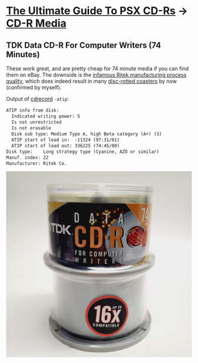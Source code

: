 # [The Ultimate Guide To PSX CD-Rs](readme.md) -> [CD-R Media](readme.md#cd-r-media)

## TDK Data CD-R For Computer Writers (74 Minutes)

These work great, and are pretty cheap for 74 minute media if you can find them on eBay. The downside is the [infamous Ritek manufacturing process quality](https://cdmediaworld.com/hardware/cdrom/cd_tdk_iq.shtml), which does indeed result in many [disc-rotted coasters](https://cdmediaworld.com/hardware/cdrom/cd_quality.shtml#CD-R%20Quality%20Results) by now (confirmed by myself).

Output of [cdrecord](https://cdrtools.sourceforge.net/private/cdrecord.html) `-atip`:

    ATIP info from disk:
      Indicated writing power: 5
      Is not unrestricted
      Is not erasable
      Disk sub type: Medium Type A, high Beta category (A+) (3)
      ATIP start of lead in:  -11324 (97:31/01)
      ATIP start of lead out: 336225 (74:45/00)
    Disk type:    Long strategy type (Cyanine, AZO or similar)
    Manuf. index: 22
    Manufacturer: Ritek Co.

![tdk-data-cd-r-for-computer-writers-74-min](images/tdk-data-cd-r-for-computer-writers-74-min.jpg)